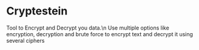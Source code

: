 # Cryptestein
Tool to Encrypt and Decrypt you data.\n
Use multiple options like encryption, decryption and brute force to encrypt text and decrypt it using several ciphers
